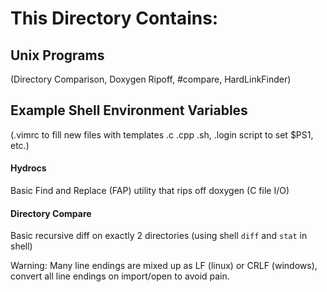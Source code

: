 # This Directory Contains:
## Unix Programs 
(Directory Comparison, Doxygen Ripoff, #compare, HardLinkFinder)

## Example Shell Environment Variables 
(.vimrc to fill new files with templates .c .cpp .sh, .login script to set $PS1, etc.)



#### Hydrocs
Basic Find and Replace (FAP) utility that rips off doxygen (C file I/O)

#### Directory Compare
Basic recursive diff on exactly 2 directories (using shell `diff` and `stat` in shell)

Warning: Many line endings are mixed up as LF (linux) or CRLF (windows), convert all line endings on import/open to avoid pain.